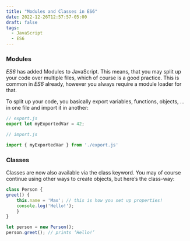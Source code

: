 ```yaml
---
title: "Modules and Classes in ES6"
date: 2022-12-26T12:57:57-05:00
draft: false
tags:
  - JavaScript
  - ES6
---
```


### Modules

*ES6* has added Modules to JavaScript. This means, that you may split up your code over multiple files, which of course is a good practice. This is common in *ES6* already, however you always require a module loader for that. 

To split up your code, you basically export variables, functions, objects, ... in one file and import it in another:

```javascript 
// export.js
export let myExportedVar = 42;

// import.js

import { myExportedVar } from './export.js'
```

### Classes

Classes are now also available via the class keyword. You may of course continue using other ways to create objects, but here’s the class-way:

```javascript 
class Person {
greet() {
    this.name = 'Max'; // this is how you set up properties!
    console.log('Hello!');
    }
}

let person = new Person();
person.greet(); // prints ‘Hello!’
```

